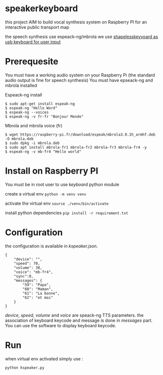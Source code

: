 # speakerkeyboard

this project AIM to build vocal synthesis system on Raspberry PI for an interactive public transport map

the speech synthesis use espeack-ng/mbrola
we use [shapelesskeyvoard as usb keyboard for user input](https://github.com/crocsg/shapeless_rp2040_40keys)

# Prerequesite

You must have a working audio system on your Raspberry Pi (the standard audio output is fine for speech synthesis)
You must have epseack-ng and mbrola installed 

Espeack-ng install
```
$ sudo apt-get install espeak-ng
$ espeak-ng "Hello Word"
$ espeak-ng --voices
$ espeak-ng -v fr-fr "Bonjour Monde"
```

Mbrola and mbrola voice (fr)
```
$ wget https://raspberry-pi.fr/download/espeak/mbrola3.0.1h_armhf.deb -O mbrola.deb
$ sudo dpkg -i mbrola.deb
$ sudo apt install mbrola-fr1 mbrola-fr2 mbrola-fr3 mbrola-fr4 -y
$ espeak-ng -v mb-fr4 "Hello world"
```

# Install on Raspberry PI

You must be in root user to use *keyboard* python module

create a virtual env
```python -m venv venv```

activate the virtual env
```source ./venv/bin/activate```

install python dependencies
```pip install -r requirement.txt```

# Configuration
the configuration is available in *kspeaker.json*.
```
{
    "device": "",
    "speed": 70,
    "volume": 30,
    "voice": "mb-fr4",
    "sync":0,
    "messages": {
        "59": "Papa",
        "60": "Maman",
        "61": "La bonne",
        "62": "et moi"
    }
}
```
*device*, *speed*, *volume* and *voice* are speack-ng TTS parameters.
the association of keyboard keycode and message is done in *messages* part. You can use the software to display keyboard keycode.

# Run

when virtual env activated simply use :
```
python kspeaker.py
```

